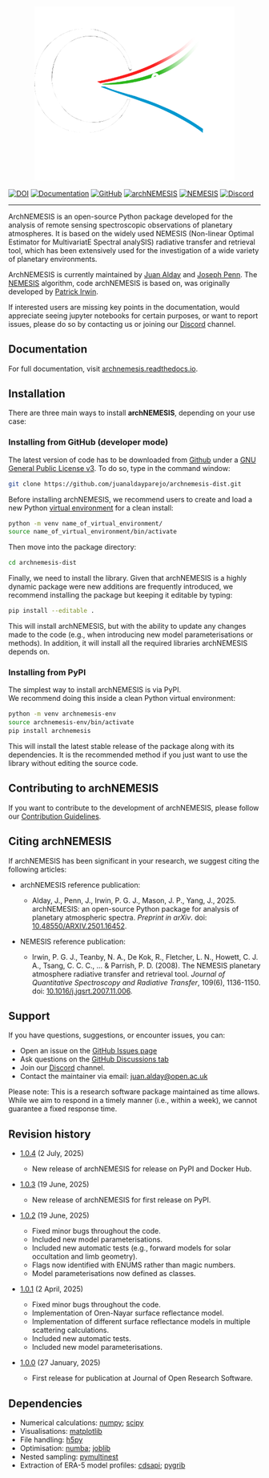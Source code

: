 <p align="center">
  <img src="https://raw.githubusercontent.com/juanaldayparejo/archnemesis-dist/main/docs/images/archnemesis_logo_black_background.png" alt="archNEMESIS logo" width="400"/>
</p>

[![DOI](https://img.shields.io/badge/version-v1.0.4-red)](https://doi.org/10.5281/zenodo.15789739)
[![Documentation](https://img.shields.io/badge/readthedocs-latest-blue)](https://archnemesis.readthedocs.io)
[![GitHub](https://img.shields.io/badge/github-code-green)](https://github.com/juanaldayparejo/archnemesis-dist)
[![archNEMESIS](https://img.shields.io/badge/archNEMESIS-reference-yellow)](https://doi.org/10.48550/arXiv.2501.16452)
[![NEMESIS](https://img.shields.io/badge/NEMESIS-reference-yellow)](https://doi.org/10.1016/j.jqsrt.2007.11.006)
[![Discord](https://img.shields.io/badge/discord-join-pink)](https://discord.gg/Te43qbrVFK)

__________

ArchNEMESIS is an open-source Python package developed for the analysis of remote sensing spectroscopic observations of planetary atmospheres. 
It is based on the widely used NEMESIS (Non-linear Optimal Estimator for MultivariatE Spectral analySIS) radiative transfer and retrieval tool, 
which has been extensively used for the investigation of a wide variety of planetary environments.

ArchNEMESIS is currently maintained by [Juan Alday](https://research.open.ac.uk/people/ja22256) and [Joseph Penn](https://www.physics.ox.ac.uk/our-people/penn).
The [NEMESIS](https://nemesiscode.github.io/index.html) algorithm, code archNEMESIS is based on, was originally developed by [Patrick Irwin](https://www.physics.ox.ac.uk/our-people/irwin).

If interested users are missing key points in the documentation, would appreciate seeing jupyter notebooks for certain purposes, or want to report issues, please do so by contacting us or joining our [Discord](https://discord.gg/Te43qbrVFK) channel.


## Documentation
For full documentation, visit [archnemesis.readthedocs.io](https://archnemesis.readthedocs.io/en/latest/).


## Installation

There are three main ways to install **archNEMESIS**, depending on your use case:

### Installing from GitHub (developer mode)

The latest version of code has to be downloaded from [Github](https://github.com/juanaldayparejo/archnemesis-dist.git) under a [GNU General Public License v3](LICENSE). To do so, type in the command window:

```bash
git clone https://github.com/juanaldayparejo/archnemesis-dist.git
```

Before installing archNEMESIS, we recommend users to create and load a new Python [virtual environment](https://docs.python.org/3/library/venv.html) for a clean install:

```bash
python -m venv name_of_virtual_environment/
source name_of_virtual_environment/bin/activate
```

Then move into the package directory:

```bash
cd archnemesis-dist
```

Finally, we need to install the library. Given that archNEMESIS is a highly dynamic package were new additions are frequently introduced, we recommend installing the package but keeping it editable by typing:

```bash
pip install --editable .
```

This will install archNEMESIS, but with the ability to update any changes made to the code (e.g., when introducing new model parameterisations or methods). In addition, it will install all the required libraries archNEMESIS depends on.


### Installing from PyPI

The simplest way to install archNEMESIS is via PyPI.  
We recommend doing this inside a clean Python virtual environment:

```bash
python -m venv archnemesis-env
source archnemesis-env/bin/activate
pip install archnemesis
```

This will install the latest stable release of the package along with its dependencies.
It is the recommended method if you just want to use the library without editing the source code.

## Contributing to archNEMESIS

If you want to contribute to the development of archNEMESIS, please follow our [Contribution Guidelines](CONTRIBUTING.md).

## Citing archNEMESIS

If archNEMESIS has been significant in your research, we suggest citing the following articles:

- archNEMESIS reference publication:
   - Alday, J., Penn, J., Irwin, P. G. J., Mason, J. P., Yang, J., 2025. archNEMESIS: an open-source Python package for analysis of planetary atmospheric spectra. *Preprint in arXiv*. doi: [10.48550/ARXIV.2501.16452](https://doi.org/10.48550/ARXIV.2501.16452).

- NEMESIS reference publication:
   - Irwin, P. G. J., Teanby, N. A., De Kok, R., Fletcher, L. N., Howett, C. J. A., Tsang, C. C. C., ... & Parrish, P. D. (2008). The NEMESIS planetary atmosphere radiative transfer and retrieval tool. *Journal of Quantitative Spectroscopy and Radiative Transfer*, 109(6), 1136-1150. doi: [10.1016/j.jqsrt.2007.11.006](https://doi.org/10.1016/j.jqsrt.2007.11.006).

## Support 

If you have questions, suggestions, or encounter issues, you can:

- Open an issue on the [GitHub Issues page](https://github.com/juanaldayparejo/archnemesis-dist/issues)
- Ask questions on the [GitHub Discussions tab](https://github.com/juanaldayparejo/archnemesis-dist/discussions)
- Join our [Discord](https://discord.gg/Te43qbrVFK) channel.
- Contact the maintainer via email: juan.alday@open.ac.uk

Please note: This is a research software package maintained as time allows. While we aim to respond in a timely manner (i.e., within a week), we cannot guarantee a fixed response time.

## Revision history

- [1.0.4](https://doi.org/10.5281/zenodo.15789739) (2 July, 2025)
   - New release of archNEMESIS for release on PyPI and Docker Hub.

- [1.0.3](https://doi.org/10.5281/zenodo.15699119) (19 June, 2025)
   - New release of archNEMESIS for first release on PyPI.

- [1.0.2](https://doi.org/10.5281/zenodo.15698743) (19 June, 2025)
   - Fixed minor bugs throughout the code.
   - Included new model parameterisations.
   - Included new automatic tests (e.g., forward models for solar occultation and limb geometry).
   - Flags now identified with ENUMS rather than magic numbers.
   - Model parameterisations now defined as classes.

- [1.0.1](https://doi.org/10.5281/zenodo.15123560) (2 April, 2025)
   - Fixed minor bugs throughout the code.
   - Implementation of Oren-Nayar surface reflectance model.
   - Implementation of different surface reflectance models in multiple scattering calculations.
   - Included new automatic tests.
   - Included new model parameterisations.

- [1.0.0](https://doi.org/10.5281/zenodo.14746548) (27 January, 2025)
    - First release for publication at Journal of Open Research Software.

## Dependencies

- Numerical calculations: [numpy](https://numpy.org/); [scipy](https://scipy.org/)
- Visualisations: [matplotlib](https://matplotlib.org/)
- File handling: [h5py](https://www.h5py.org/)
- Optimisation: [numba](https://numba.pydata.org/); [joblib](https://joblib.readthedocs.io/en/stable/)
- Nested sampling: [pymultinest](https://johannesbuchner.github.io/PyMultiNest/)
- Extraction of ERA-5 model profiles: [cdsapi](https://pypi.org/project/cdsapi/); [pygrib](https://jswhit.github.io/pygrib/)  

